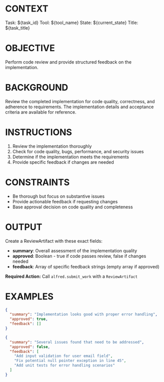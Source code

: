# CONTEXT
Task: ${task_id}
Tool: ${tool_name}
State: ${current_state}
Title: ${task_title}

# OBJECTIVE
Perform code review and provide structured feedback on the implementation.

# BACKGROUND
Review the completed implementation for code quality, correctness, and adherence to requirements. The implementation details and acceptance criteria are available for reference.

# INSTRUCTIONS
1. Review the implementation thoroughly
2. Check for code quality, bugs, performance, and security issues
3. Determine if the implementation meets the requirements
4. Provide specific feedback if changes are needed

# CONSTRAINTS
- Be thorough but focus on substantive issues
- Provide actionable feedback if requesting changes
- Base approval decision on code quality and completeness

# OUTPUT
Create a ReviewArtifact with these exact fields:
- **summary**: Overall assessment of the implementation quality
- **approved**: Boolean - true if code passes review, false if changes needed  
- **feedback**: Array of specific feedback strings (empty array if approved)

**Required Action:** Call `alfred.submit_work` with a `ReviewArtifact`

# EXAMPLES
```json
{
  "summary": "Implementation looks good with proper error handling",
  "approved": true,
  "feedback": []
}
```

```json
{
  "summary": "Several issues found that need to be addressed",
  "approved": false,
  "feedback": [
    "Add input validation for user email field",
    "Fix potential null pointer exception in line 45",
    "Add unit tests for error handling scenarios"
  ]
}
```